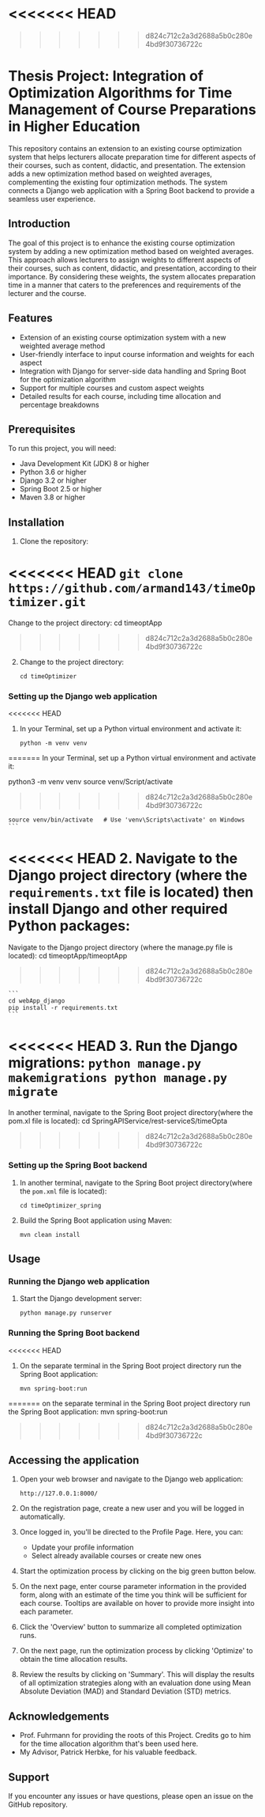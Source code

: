 <<<<<<< HEAD
=======



>>>>>>> d824c712c2a3d2688a5b0c280e4bd9f30736722c
# Thesis Project: Integration of Optimization Algorithms for Time Management of Course Preparations in Higher Education

This repository contains an extension to an existing course optimization system that helps lecturers allocate preparation time for different aspects of their courses, such as content, didactic, and presentation. The extension adds a new optimization method based on weighted averages, complementing the existing four optimization methods. The system connects a Django web application with a Spring Boot backend to provide a seamless user experience.

## Introduction

The goal of this project is to enhance the existing course optimization system by adding a new optimization method based on weighted averages. This approach allows lecturers to assign weights to different aspects of their courses, such as content, didactic, and presentation, according to their importance. By considering these weights, the system allocates preparation time in a manner that caters to the preferences and requirements of the lecturer and the course.

## Features

- Extension of an existing course optimization system with a new weighted average method
- User-friendly interface to input course information and weights for each aspect
- Integration with Django for server-side data handling and Spring Boot for the optimization algorithm
- Support for multiple courses and custom aspect weights
- Detailed results for each course, including time allocation and percentage breakdowns

## Prerequisites

To run this project, you will need:

- Java Development Kit (JDK) 8 or higher
- Python 3.6 or higher
- Django 3.2 or higher
- Spring Boot 2.5 or higher
- Maven 3.8 or higher

## Installation

1. Clone the repository:

<<<<<<< HEAD
    ```
    git clone https://github.com/armand143/timeOptimizer.git
    ```
=======
Change to the project directory:
cd timeoptApp
>>>>>>> d824c712c2a3d2688a5b0c280e4bd9f30736722c

2. Change to the project directory:
    ```
    cd timeOptimizer
    ```

### Setting up the Django web application

<<<<<<< HEAD
1. In your Terminal, set up a Python virtual environment and activate it:

    ```
    python -m venv venv
=======
In your Terminal, set up a Python virtual environment and activate it:

python3 -m venv venv
source venv/Script/activate
>>>>>>> d824c712c2a3d2688a5b0c280e4bd9f30736722c

    source venv/bin/activate   # Use 'venv\Scripts\activate' on Windows
    ```

<<<<<<< HEAD
2. Navigate to the Django project directory (where the `requirements.txt` file is located) then install Django and other required Python packages:
=======
Navigate to the Django project directory (where the manage.py file is located):
cd timeoptApp/timeoptApp
>>>>>>> d824c712c2a3d2688a5b0c280e4bd9f30736722c

    ```
    cd webApp_django
    pip install -r requirements.txt
    ```

<<<<<<< HEAD
3. Run the Django migrations:
    ```
    python manage.py makemigrations
    python manage.py migrate
    ```
=======
In another terminal, navigate to the Spring Boot project directory(where the pom.xl file is located):
cd SpringAPIService/rest-serviceS/timeOpta
>>>>>>> d824c712c2a3d2688a5b0c280e4bd9f30736722c

### Setting up the Spring Boot backend

1. In another terminal, navigate to the Spring Boot project directory(where the `pom.xml` file is located):

    ```
    cd timeOptimizer_spring
    ```

2. Build the Spring Boot application using Maven:

    ```
    mvn clean install
    ```

## Usage

### Running the Django web application

1. Start the Django development server:
    ```
    python manage.py runserver
    ```

### Running the Spring Boot backend

<<<<<<< HEAD
1. On the separate terminal in the Spring Boot project directory run the Spring Boot application:
    ```
    mvn spring-boot:run
    ```
=======
on the separate terminal in the Spring Boot project directory run the Spring Boot application:
mvn spring-boot:run

>>>>>>> d824c712c2a3d2688a5b0c280e4bd9f30736722c

## Accessing the application

1. Open your web browser and navigate to the Django web application:
    ```
    http://127.0.0.1:8000/
    ```

2. On the registration page, create a new user  and you will be logged in automatically.

3. Once logged in, you'll be directed to the Profile Page. Here, you can:
   - Update your profile information
   - Select already available courses or create new ones

4. Start the optimization process by clicking on the big green button below.

5. On the next page, enter course parameter information in the provided form, along with an estimate of the time you think will be sufficient for each course. Tooltips are available on hover to provide more insight into each parameter.

6. Click the 'Overview' button to summarize all completed optimization runs.

7. On the next page, run the optimization process by clicking 'Optimize' to obtain the time allocation results.

8. Review the results by clicking on 'Summary'. This will display the results of all optimization strategies along with an evaluation done using Mean Absolute Deviation (MAD) and Standard Deviation (STD) metrics.



## Acknowledgements

- Prof. Fuhrmann for providing the roots of this Project. Credits go to him for the time allocation algorithm that's been used here. 
- My Advisor, Patrick Herbke, for his valuable feedback. 

## Support

If you encounter any issues or have questions, please open an issue on the GitHub repository.